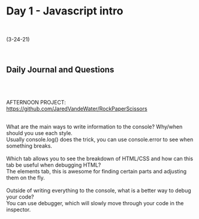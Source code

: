 # Day 1 - Javascript intro
<br>
  
 (3-24-21)

<br>

## Daily Journal and Questions
<br>
<br>

AFTERNOON PROJECT: https://github.com/JaredVandeWater/RockPaperScissors
<br>
<br>

What are the main ways to write information to the console? Why/when should you use each style.
<br>
Usually console.log() does the trick, you can use console.error to see when something breaks. 
<br>
<br>
Which tab allows you to see the breakdown of HTML/CSS and how can this tab be useful when debugging HTML?
<br>
The elements tab, this is awesome for finding certain parts and adjusting them on the fly.
<br>
<br>
Outside of writing everything to the console, what is a better way to debug your code?
<br>
You can use debugger, which will slowly move through your code in the inspector. 
